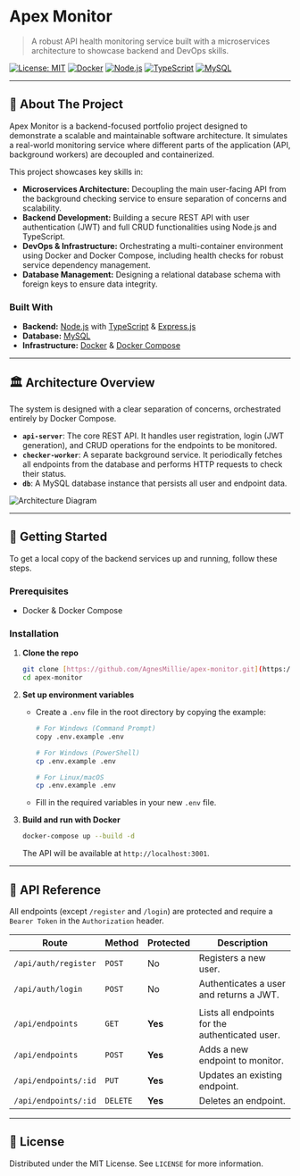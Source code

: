 # Apex Monitor

> A robust API health monitoring service built with a microservices architecture to showcase backend and DevOps skills.

[![License: MIT](https://img.shields.io/badge/License-MIT-blue.svg?style=for-the-badge)](https://opensource.org/licenses/MIT)
[![Docker](https://img.shields.io/badge/Docker-2496ED?style=for-the-badge&logo=docker&logoColor=white)](https://www.docker.com/)
[![Node.js](https://img.shields.io/badge/Node.js-339933?style=for-the-badge&logo=nodedotjs&logoColor=white)](https://nodejs.org/)
[![TypeScript](https://img.shields.io/badge/TypeScript-3178C6?style=for-the-badge&logo=typescript&logoColor=white)](https://www.typescriptlang.org/)
[![MySQL](https://img.shields.io/badge/MySQL-4479A1?style=for-the-badge&logo=mysql&logoColor=white)](https://www.mysql.com/)

---

## 📖 About The Project

Apex Monitor is a backend-focused portfolio project designed to demonstrate a scalable and maintainable software architecture. It simulates a real-world monitoring service where different parts of the application (API, background workers) are decoupled and containerized.

This project showcases key skills in:
* **Microservices Architecture:** Decoupling the main user-facing API from the background checking service to ensure separation of concerns and scalability.
* **Backend Development:** Building a secure REST API with user authentication (JWT) and full CRUD functionalities using Node.js and TypeScript.
* **DevOps & Infrastructure:** Orchestrating a multi-container environment using Docker and Docker Compose, including health checks for robust service dependency management.
* **Database Management:** Designing a relational database schema with foreign keys to ensure data integrity.

### Built With
* **Backend:** [Node.js](https://nodejs.org/) with [TypeScript](https://www.typescriptlang.org/) & [Express.js](https://expressjs.com/)
* **Database:** [MySQL](https://www.mysql.com/)
* **Infrastructure:** [Docker](https://www.docker.com/) & [Docker Compose](https://docs.docker.com/compose/)

---

## 🏛️ Architecture Overview

The system is designed with a clear separation of concerns, orchestrated entirely by Docker Compose.

* **`api-server`**: The core REST API. It handles user registration, login (JWT generation), and CRUD operations for the endpoints to be monitored.
* **`checker-worker`**: A separate background service. It periodically fetches all endpoints from the database and performs HTTP requests to check their status.
* **`db`**: A MySQL database instance that persists all user and endpoint data.

![Architecture Diagram](https://github.com/user-attachments/assets/802059b8-96f7-4c58-a631-ae27c2868a83)

---

## 🚀 Getting Started

To get a local copy of the backend services up and running, follow these steps.

### Prerequisites
* Docker & Docker Compose

### Installation

1.  **Clone the repo**
    ```sh
    git clone [https://github.com/AgnesMillie/apex-monitor.git](https://github.com/AgnesMillie/apex-monitor.git)
    cd apex-monitor
    ```

2.  **Set up environment variables**
    * Create a `.env` file in the root directory by copying the example:
        ```sh
        # For Windows (Command Prompt)
        copy .env.example .env

        # For Windows (PowerShell)
        cp .env.example .env

        # For Linux/macOS
        cp .env.example .env
        ```
    * Fill in the required variables in your new `.env` file.

3.  **Build and run with Docker**
    ```sh
    docker-compose up --build -d
    ```
    The API will be available at `http://localhost:3001`.

---

## 📜 API Reference

All endpoints (except `/register` and `/login`) are protected and require a `Bearer Token` in the `Authorization` header.

| Route | Method | Protected | Description |
| -------------------- | ------ | --------- | --------------------------------------------------- |
| `/api/auth/register` | `POST` | No | Registers a new user. |
| `/api/auth/login` | `POST` | No | Authenticates a user and returns a JWT. |
| | | | |
| `/api/endpoints` | `GET` | **Yes** | Lists all endpoints for the authenticated user. |
| `/api/endpoints` | `POST` | **Yes** | Adds a new endpoint to monitor. |
| `/api/endpoints/:id` | `PUT` | **Yes** | Updates an existing endpoint. |
| `/api/endpoints/:id` | `DELETE`| **Yes** | Deletes an endpoint. |

---

## 📄 License

Distributed under the MIT License. See `LICENSE` for more information.
